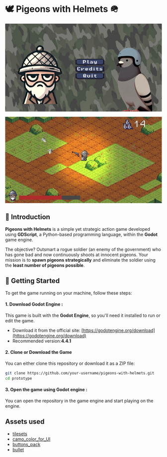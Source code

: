 # 🕊️ Pigeons with Helmets 🪖

![Pigeons Mainmenu](art/displaypics/game-mainmenu.jpeg)

![Pigeons Gameplay](art/displaypics/game-ingame.jpeg)

## 🧠 Introduction

**Pigeons with Helmets** is a simple yet strategic action game developed using **GDScript**, a Python-based programming language, within the **Godot** game engine.

The objective? Outsmart a rogue soldier (an enemy of the government) who has gone bad and now continuously shoots at innocent pigeons. Your mission is to **spawn pigeons strategically** and eliminate the soldier using the **least number of pigeons possible**.


## 🚀 Getting Started

To get the game running on your machine, follow these steps:

#### 1. Download Godot Engine :
This game is built with the **Godot Engine**, so you'll need it installed to run or edit the game.

- Download it from the official site: [https://godotengine.org/download](https://godotengine.org/download)
- Recommended version:**4.4.1** 


#### 2. Clone or Download the Game

You can either clone this repository or download it as a ZIP file:

```bash
git clone https://github.com/your-username/pigeons-with-helmets.git
cd prototype
```

#### 3. Open the game using Godot engine : 
You can open the repository in the game engine and start playing on the engine. 


## Assets used 

- [tilesets](https://je1ly.itch.io/isometrictilemap)
- [camo_color_for_UI](https://megabyte-games.itch.io/pattern-pack-chromatic-camouflage?download)
- [buttons_pack](https://slyfox-studios.itch.io/buttons-pack)
- [bullet](https://dinopixel.com/bullet-pixel-art-42595)

